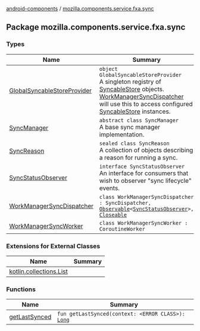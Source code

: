 [android-components](../index.md) / [mozilla.components.service.fxa.sync](./index.md)

## Package mozilla.components.service.fxa.sync

### Types

| Name | Summary |
|---|---|
| [GlobalSyncableStoreProvider](-global-syncable-store-provider/index.md) | `object GlobalSyncableStoreProvider`<br>A singleton registry of [SyncableStore](../mozilla.components.concept.sync/-syncable-store/index.md) objects. [WorkManagerSyncDispatcher](-work-manager-sync-dispatcher/index.md) will use this to access configured [SyncableStore](../mozilla.components.concept.sync/-syncable-store/index.md) instances. |
| [SyncManager](-sync-manager/index.md) | `abstract class SyncManager`<br>A base sync manager implementation. |
| [SyncReason](-sync-reason/index.md) | `sealed class SyncReason`<br>A collection of objects describing a reason for running a sync. |
| [SyncStatusObserver](-sync-status-observer/index.md) | `interface SyncStatusObserver`<br>An interface for consumers that wish to observer "sync lifecycle" events. |
| [WorkManagerSyncDispatcher](-work-manager-sync-dispatcher/index.md) | `class WorkManagerSyncDispatcher : SyncDispatcher, `[`Observable`](../mozilla.components.support.base.observer/-observable/index.md)`<`[`SyncStatusObserver`](-sync-status-observer/index.md)`>, `[`Closeable`](http://docs.oracle.com/javase/7/docs/api/java/io/Closeable.html) |
| [WorkManagerSyncWorker](-work-manager-sync-worker/index.md) | `class WorkManagerSyncWorker : CoroutineWorker` |

### Extensions for External Classes

| Name | Summary |
|---|---|
| [kotlin.collections.List](kotlin.collections.-list/index.md) |  |

### Functions

| Name | Summary |
|---|---|
| [getLastSynced](get-last-synced.md) | `fun getLastSynced(context: <ERROR CLASS>): `[`Long`](https://kotlinlang.org/api/latest/jvm/stdlib/kotlin/-long/index.html) |
